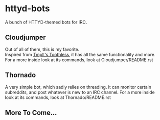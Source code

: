 # httyd-bots  

A bunch of HTTYD-themed bots for IRC.  

## Cloudjumper  
Out of all of them, this is my favorite.  
Inspired from [Tmplt's Toothless](https://github.com/Tmplt/Toothless), it has all the same functionality and more.  
For a more inside look at its commands, look at Cloudjumper/README.rst  

## Thornado
A very simple bot, which sadly relies on threading.
It can monitor certain subreddits, and post whatever is new to an IRC channel.
For a more inside look at its commands, look at Thornado/README.rst  

## More To Come...
